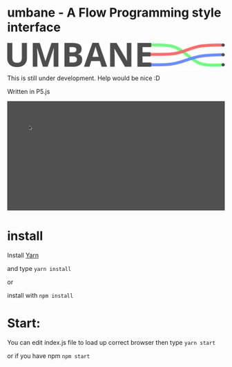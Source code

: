 # umbane - A Flow Programming style interface

![alt text](https://github.com/brent-shaw/umbane/blob/master/umbane.svg)

This is still under development. Help would be nice :D

Written in P5.js

![alt text](https://github.com/brent-shaw/umbane/blob/master/connected.gif "Block can be created and linked together")

# install 

Install [Yarn](https://yarnpkg.com/en/)

and type `yarn install` 

or 

install with `npm install` 


# Start:

You can edit index.js file to load up correct browser then type `yarn start`

or if you have npm `npm start`